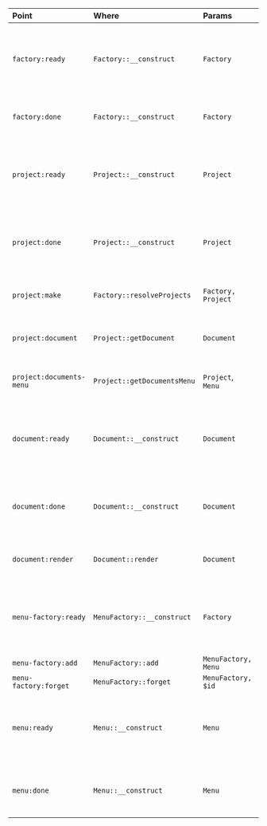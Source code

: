 <!---
title: Overview
author: Robin Radic
icon: fa fa-eye
-->

| Point | Where | Params | Description |
|:------|:------|:------|:------------|
| `factory:ready` | `Factory::__construct` | `Factory` | Called when the constructor parameters are assigned as class properties |
| `factory:done` | `Factory::__construct` | `Factory` | Called after the factory has resolved all projects |
| `project:ready` | `Project::__construct` | `Project` | Called when the constructor parameters are assigned as class properties |
| `project:done` | `Project::__construct` | `Project` | Called after the project has scanned all versions/refs in the project |
| `project:make` | `Factory::resolveProjects` | `Factory, Project` | Called after a `Project` been resolved |
| `project:document` | `Project::getDocument` | `Document` | Called after the `Document` has been resolved |
| `project:documents-menu` | `Project::getDocumentsMenu` | `Project`, `Menu` | After the menu hasbeen resolved |
| `document:ready` | `Document::__construct` | `Document` | Called when the constructor parameters are assigned as class properties |
| `document:done` | `Document::__construct` | `Document` | Called after the document has resolved the raw content |
| `document:render` | `Document::render` | `Document` | Called before the document is rendered |
| `menu-factory:ready` | `MenuFactory::__construct` | `Factory` | Called when the constructor parameters are assigned as class properties |
| `menu-factory:add` | `MenuFactory::add` | `MenuFactory, Menu` |   |
| `menu-factory:forget` | `MenuFactory::forget` | `MenuFactory, $id` |   |
| `menu:ready` | `Menu::__construct` | `Menu` | Called when the constructor parameters are assigned as class properties |
| `menu:done` | `Menu::__construct` | `Menu` | Called after the `Menu` root node has been created |
